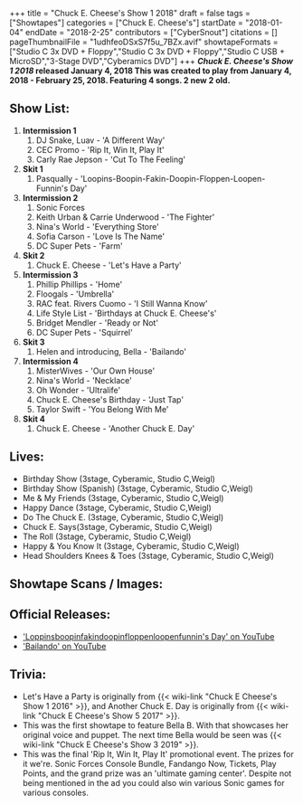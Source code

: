 +++
title = "Chuck E. Cheese's Show 1 2018"
draft = false
tags = ["Showtapes"]
categories = ["Chuck E. Cheese's"]
startDate = "2018-01-04"
endDate = "2018-2-25"
contributors = ["CyberSnout"]
citations = []
pageThumbnailFile = "1udhfeoDSxS7f5u_7BZx.avif"
showtapeFormats = ["Studio C 3x DVD + Floppy","Studio C 3x DVD + Floppy","Studio C USB + MicroSD","3-Stage DVD","Cyberamics DVD"]
+++
***Chuck E. Cheese's Show 1 2018* released January 4, 2018
This was created to play from January 4, 2018 - February 25, 2018. Featuring 4 songs. 2 new 2 old.**

## Show List:

1.  **Intermission 1**
    1.  DJ Snake, Luav - 'A Different Way'
    2.  CEC Promo - 'Rip It, Win It, Play It'
    3.  Carly Rae Jepson - 'Cut To The Feeling'
2.  **Skit 1**
    1.  Pasqually - 'Loopins-Boopin-Fakin-Doopin-Floppen-Loopen-Funnin's Day'
3.  **Intermission 2**
    1.  Sonic Forces
    2.  Keith Urban & Carrie Underwood - 'The Fighter'
    3.  Nina's World - 'Everything Store'
    4.  Sofia Carson - 'Love Is The Name'
    5.  DC Super Pets - 'Farm'
4.  **Skit 2**
    1.  Chuck E. Cheese - 'Let's Have a Party'
5.  **Intermission 3**
    1.  Phillip Phillips - 'Home'
    2.  Floogals - 'Umbrella'
    3.  RAC feat. Rivers Cuomo - 'I Still Wanna Know'
    4.  Life Style List - 'Birthdays at Chuck E. Cheese's'
    5.  Bridget Mendler - 'Ready or Not'
    6.  DC Super Pets - 'Squirrel'
6.  **Skit 3**
    1.  Helen and introducing, Bella - 'Bailando'
7.  **Intermission 4**
    1.  MisterWives - 'Our Own House'
    2.  Nina's World - 'Necklace'
    3.  Oh Wonder - 'Ultralife'
    4.  Chuck E. Cheese's Birthday - 'Just Tap'
    5.  Taylor Swift - 'You Belong With Me'
8.  **Skit 4**
    1.  Chuck E. Cheese - 'Another Chuck E. Day'

## Lives:

- Birthday Show (3stage, Cyberamic, Studio C,Weigl)
- Birthday Show (Spanish) (3stage, Cyberamic, Studio C,Weigl)
- Me & My Friends (3stage, Cyberamic, Studio C,Weigl)
- Happy Dance (3stage, Cyberamic, Studio C,Weigl)
- Do The Chuck E. (3stage, Cyberamic, Studio C,Weigl)
- Chuck E. Says(3stage, Cyberamic, Studio C,Weigl)
- The Roll (3stage, Cyberamic, Studio C,Weigl)
- Happy & You Know It (3stage, Cyberamic, Studio C,Weigl)
- Head Shoulders Knees & Toes (3stage, Cyberamic, Studio C,Weigl)

## Showtape Scans / Images:

## Official Releases:

- ['Loppinsboopinfakindoopinfloppenloopenfunnin's Day' on YouTube](https://www.youtube.com/watch?v=Z3IZcB7Whik)
- ['Bailando' on YouTube](https://www.youtube.com/watch?v=s6VF6DTQguU)

## Trivia:

- Let's Have a Party is originally from {{< wiki-link "Chuck E Cheese's Show 1 2016" >}}, and Another Chuck E. Day is originally from {{< wiki-link "Chuck E Cheese's Show 5 2017" >}}.
- This was the first showtape to feature Bella B. With that showcases her original voice and puppet. The next time Bella would be seen was {{< wiki-link "Chuck E Cheese's Show 3 2019" >}}.
- This was the final 'Rip It, Win It, Play It' promotional event. The prizes for it we're. Sonic Forces Console Bundle, Fandango Now, Tickets, Play Points, and the grand prize was an 'ultimate gaming center'. Despite not being mentioned in the ad you could also win various Sonic games for various consoles.
